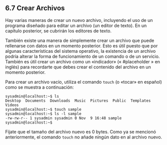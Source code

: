 ## 6.7 Crear Archivos
Hay varias maneras de crear un nuevo archivo, incluyendo el uso de un programa diseñado para editar un archivo (un editor de texto). En un capítulo posterior, se cubrirán los editores de texto.

También existe una manera de simplemente crear un archivo que puede rellenarse con datos en un momento posterior. Esto es útil puesto que por algunas características del sistema operativo, la existencia de un archivo podría alterar la forma de funcionamiento de un comando o de un servicio. También es útil crear un archivo como un «indicador» (« #placeholder » en inglés) para recordarte que debes crear el contenido del archivo en un momento posterior.

Para crear un archivo vacío, utiliza el comando `touch` (o «tocar» en español) como se muestra a continuación:

```shell-session
sysadmin@localhost:~$ ls                                                
Desktop  Documents  Downloads  Music  Pictures  Public  Templates  
Videos 
sysadmin@localhost:~$ touch sample                                     
sysadmin@localhost:~$ ls -l sample                                     
-rw-rw-r-- 1 sysadmin sysadmin 0 Nov  9 16:48 sample                   
sysadmin@localhost:~$
```

Fíjate que el tamaño del archivo nuevo es 0 bytes. Como ya se mencionó anteriormente, el comando `touch` no añade ningún dato en al archivo nuevo.

